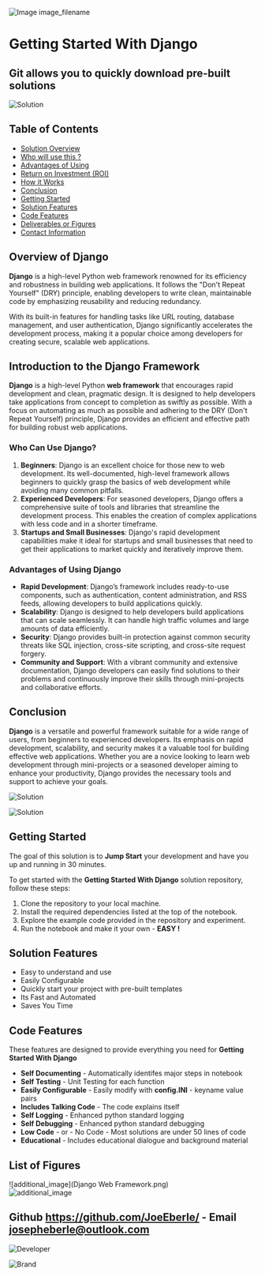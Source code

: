 ![Image image_filename](solution_sign.png)
    
# Getting Started With Django 

## Git allows you to quickly download pre-built solutions  

    
![Solution](code.png)

    
## Table of Contents

- [Solution Overview](#solution-overview)
- [Who will use this ?](#who-can-use)
- [Advantages of Using](#advantages-of-using)
- [Return on Investment (ROI)](#return-on-investment-roi)
- [How it Works](#how-it-works)
- [Conclusion](#conclusion)
- [Getting Started](#getting-started)
- [Solution Features](#solution-features)
- [Code Features](#code-features)
- [Deliverables or Figures](#deliverables-or-figures)
- [Contact Information](#contact-information)



## Overview of Django

**Django** is a high-level Python web framework renowned for its efficiency and robustness in building web applications. It follows the "Don't Repeat Yourself" (DRY) principle, enabling developers to write clean, maintainable code by emphasizing reusability and reducing redundancy. 

With its built-in features for handling tasks like URL routing, database management, and user authentication, Django significantly accelerates the development process, making it a popular choice among developers for creating secure, scalable web applications.

## Introduction to the Django Framework
**Django** is a high-level Python **web framework** that encourages rapid development and clean, pragmatic design. It is designed to help developers take applications from concept to completion as swiftly as possible. With a focus on automating as much as possible and adhering to the DRY (Don't Repeat Yourself) principle, Django provides an efficient and effective path for building robust web applications.

### Who Can Use Django?
1. **Beginners**: Django is an excellent choice for those new to web development. Its well-documented, high-level framework allows beginners to quickly grasp the basics of web development while avoiding many common pitfalls. 
2. **Experienced Developers**: For seasoned developers, Django offers a comprehensive suite of tools and libraries that streamline the development process. This enables the creation of complex applications with less code and in a shorter timeframe.
3. **Startups and Small Businesses**: Django's rapid development capabilities make it ideal for startups and small businesses that need to get their applications to market quickly and iteratively improve them.

### Advantages of Using Django
- **Rapid Development**: Django’s framework includes ready-to-use components, such as authentication, content administration, and RSS feeds, allowing developers to build applications quickly.
- **Scalability**: Django is designed to help developers build applications that can scale seamlessly. It can handle high traffic volumes and large amounts of data efficiently.
- **Security**: Django provides built-in protection against common security threats like SQL injection, cross-site scripting, and cross-site request forgery.
- **Community and Support**: With a vibrant community and extensive documentation, Django developers can easily find solutions to their problems and continuously improve their skills through mini-projects and collaborative efforts.

## Conclusion 

**Django**  is a versatile and powerful framework suitable for a wide range of users, from beginners to experienced developers. Its emphasis on rapid development, scalability, and security makes it a valuable tool for building effective web applications. Whether you are a novice looking to learn web development through mini-projects or a seasoned developer aiming to enhance your productivity, Django provides the necessary tools and support to achieve your goals.


![Solution](code.png)

    
![Solution](code.png)

    
## Getting Started

The goal of this solution is to **Jump Start** your development and have you up and running in 30 minutes. 

To get started with the **Getting Started With Django** solution repository, follow these steps:
1. Clone the repository to your local machine.
2. Install the required dependencies listed at the top of the notebook.
3. Explore the example code provided in the repository and experiment.
4. Run the notebook and make it your own - **EASY !**
    
## Solution Features

- Easy to understand and use  
- Easily Configurable 
- Quickly start your project with pre-built templates
- Its Fast and Automated
- Saves You Time 


## Code Features

These features are designed to provide everything you need for **Getting Started With Django** 

- **Self Documenting** - Automatically identifes major steps in notebook 
- **Self Testing** - Unit Testing for each function
- **Easily Configurable** - Easily modify with **config.INI** - keyname value pairs
- **Includes Talking Code** - The code explains itself 
- **Self Logging** - Enhanced python standard logging   
- **Self Debugging** - Enhanced python standard debugging
- **Low Code** - or - No Code  - Most solutions are under 50 lines of code
- **Educational** - Includes educational dialogue and background material

    
## List of Figures
 ![additional_image](Django Web Framework.png)  <br>![additional_image](getting_started_with_django.png)  <br>
    

## Github https://github.com/JoeEberle/ - Email  josepheberle@outlook.com 
    
![Developer](developer.png)

![Brand](brand.png)
    